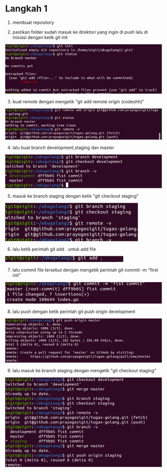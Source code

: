 # Langkah 1

1. membuat repository



2. pastikan folder sudah masuk ke direktori yang ingin di push lalu di inisiasi dengan ketik git init

![logo](https://github.com/prayogosigit/DevOps-Engineer/blob/main/week-1/day-4/assets/8.png)

3. buat remote dengan mengetik "git add remote origin (codeshh)"

![logo](https://github.com/prayogosigit/DevOps-Engineer/blob/main/week-1/day-4/assets/9.png)

4. lalu buat branch development,staging dan master

![logo](https://github.com/prayogosigit/DevOps-Engineer/blob/main/week-1/day-4/assets/10.png)

5. masuk ke branch staging dengan ketik "git checkout staging"

![logo](https://github.com/prayogosigit/DevOps-Engineer/blob/main/week-1/day-4/assets/11.png)

6. lalu ketik perintah git add . untuk add file

![logo](https://github.com/prayogosigit/DevOps-Engineer/blob/main/week-1/day-4/assets/12.png)

7. lalu commit file tersebut dengan mengetik perintah git commit -m "first init"

![logo](https://github.com/prayogosigit/DevOps-Engineer/blob/main/week-1/day-4/assets/13.png)

8. lalu push dengan ketik perintah git push origin development

![logo](https://github.com/prayogosigit/DevOps-Engineer/blob/main/week-1/day-4/assets/14.png)

9. lalu masuk ke branch staging dengan mengetik "git checkout staging"

![logo](https://github.com/prayogosigit/DevOps-Engineer/blob/main/week-1/day-4/assets/15.png)

